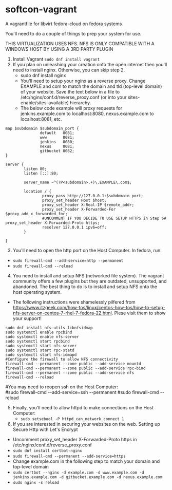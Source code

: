 # softcon-vagrant
A vagrantfile for libvirt fedora-cloud on fedora systems


You'll need to do a couple of things to prep your system for use.

THIS VIRTUALIZATION USES NFS. NFS IS ONLY COMPATIBLE WITH A WINDOWS HOST BY USING A 3RD PARTY PLUGIN

1. Install Vagrant `sudo dnf install vagrant`
2. If you plan on unleashing your creation onto the open internet then you'll need to install nginx. Otherwise, you can skip step 2.
   * sudo dnf install nginx
   * You'll need to setup your nginx as a reverse proxy. Change EXAMPLE and com to match the domain and tld (top-level domain) of your website. Save the text below in a file to /etc/nginx/conf.d/reverse_proxy.conf (or into your sites-enable/sites-available) hierarchy.
   * The below code example will proxy requests for jenkins.example.com to localhost:8080, nexus.example.com to localhost:8081, etc. 
```
map $subdomain $subdomain_port {
               default   8081;
               www       8081;
               jenkins   8080;
               nexus     8081;
               gitbucket 8082;
}

server {
        listen 80;
        listen [::]:80;

        server_name ~^(?P<subdomain>.+)\.EXAMPLE\.com$;

        location / {
                proxy_pass http://127.0.0.1:$subdomain_port;
                proxy_set_header Host $host;
                proxy_set_header X-Real-IP $remote_addr;
                proxy_set_header X-Forwarded-For $proxy_add_x_forwarded_for;
                #UNCOMMENT IF YOU DECIDE TO USE SETUP HTTPS in Step 6# proxy_set_header X-Forwarded-Proto https; 
                resolver 127.0.0.1 ipv6=off;
        }

}
```
   3. You'll need to open the http port on the Host Computer. In fedora, run:  
   * `sudo firewall-cmd --add-service=http --permanent`
   * `sudo firewall-cmd --reload`
   4. You need to install and setup NFS (networked file system). The vagrant community offers a few plugins but they are outdated, unsupported, and abandoned. The best thing to do is to install and setup NFS onto the host operating system.
   * The following instructions were shamelessly pilfered from https://www.itzgeek.com/how-tos/linux/centos-how-tos/how-to-setup-nfs-server-on-centos-7-rhel-7-fedora-22.html. Plese visit them to show your support!
```
sudo dnf install nfs-utils libnfsidmap
sudo systemctl enable rpcbind
sudo systemctl enable nfs-server
sudo systemctl start rpcbind
sudo systemctl start nfs-server
sudo systemctl start rpc-statd
sudo systemctl start nfs-idmapd
#Configure the firewall to allow NFS connectivity
firewall-cmd --permanent --zone public --add-service mountd
firewall-cmd --permanent --zone public --add-service rpc-bind
firewall-cmd --permanent --zone public --add-service nfs
firewall-cmd --reload
```

#You may need to reopen ssh on the Host Computer:  
#sudo firewall-cmd --add-service=ssh --permanent 
#sudo firewall-cmd --reload  

5. Finally, you'll need to allow httpd to make connections on the Host Computer:  
   * `sudo setsebool -P httpd_can_network_connect 1`
6. If you are interested in securing your websites on the web. Setting up Secure Http with Let's Encrypt
* Uncomment proxy_set_header X-Forwarded-Proto https in /etc/nginx/conf.d/reverse_proxy.conf
* `sudo dnf install certbot-nginx`
* `sudo firewall-cmd --permanent --add-service=https`
* Change example.com in the following step to match your domain and top-level domain
* `sudo certbot --nginx -d example.com -d www.example.com -d jenkins.example.com -d gitbucket.example.com -d nexus.example.com`
* `sudo nginx -s reload`
